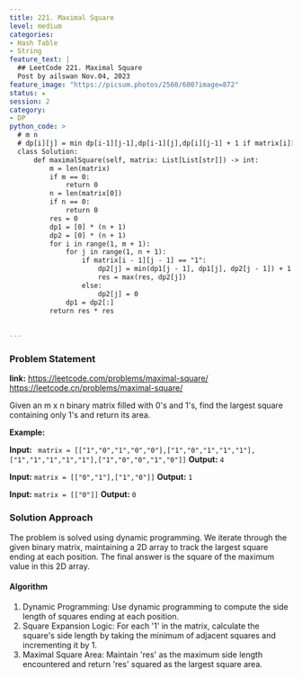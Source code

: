 ```yaml
---
title: 221. Maximal Square
level: medium
categories:
- Hash Table
- String
feature_text: |
  ## LeetCode 221. Maximal Square
  Post by ailswan Nov.04, 2023
feature_image: "https://picsum.photos/2560/600?image=872"
status: ★
session: 2
category:
- DP
python_code: >
  # m n 
  # dp[i][j] = min dp[i-1][j-1],dp[i-1][j],dp[i][j-1] + 1 if matrix[i][j] == 1 else 0
  class Solution:
      def maximalSquare(self, matrix: List[List[str]]) -> int:
          m = len(matrix)
          if m == 0:
              return 0
          n = len(matrix[0])
          if n == 0:
              return 0
          res = 0
          dp1 = [0] * (n + 1)
          dp2 = [0] * (n + 1)
          for i in range(1, m + 1):
              for j in range(1, n + 1):
                  if matrix[i - 1][j - 1] == "1":
                      dp2[j] = min(dp1[j - 1], dp1[j], dp2[j - 1]) + 1
                      res = max(res, dp2[j])
                  else:
                      dp2[j] = 0
              dp1 = dp2[:]
          return res * res
          
    
---
```


### Problem Statement
**link:**
https://leetcode.com/problems/maximal-square/
https://leetcode.cn/problems/maximal-square/
 
Given an m x n binary matrix filled with 0's and 1's, find the largest square containing only 1's and return its area.

**Example:**

**Input:** ` matrix = [["1","0","1","0","0"],["1","0","1","1","1"],["1","1","1","1","1"],["1","0","0","1","0"]]`
**Output:** `4`
 
**Input:** `matrix = [["0","1"],["1","0"]]`
**Output:** `1`
 
**Input:** `matrix = [["0"]]`
**Output:** `0`

### Solution Approach
The problem is solved using dynamic programming. We iterate through the given binary matrix, maintaining a 2D array to track the largest square ending at each position. The final answer is the square of the maximum value in this 2D array.

#### Algorithm
1. Dynamic Programming: Use dynamic programming to compute the side length of squares ending at each position.
2. Square Expansion Logic: For each '1' in the matrix, calculate the square's side length by taking the minimum of adjacent squares and incrementing it by 1.
3. Maximal Square Area: Maintain 'res' as the maximum side length encountered and return 'res' squared as the largest square area.